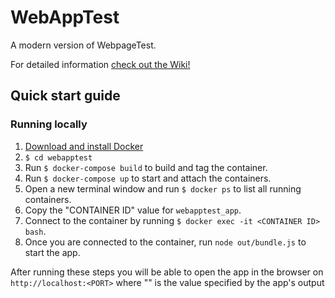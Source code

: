 # WebAppTest

A modern version of WebpageTest.

For detailed information [check out the Wiki!](https://github.com/jameshopkins/webapptest/wiki)

## Quick start guide

### Running locally

1. [Download and install Docker](https://docs.docker.com/engine/installation/)
2. `$ cd webapptest`
3. Run `$ docker-compose build` to build and tag the container.
4. Run `$ docker-compose up` to start and attach the containers.
5. Open a new terminal window and run `$ docker ps` to list all running containers.
6. Copy the "CONTAINER ID" value for `webapptest_app`.
7. Connect to the container by running `$ docker exec -it <CONTAINER ID> bash`.
8. Once you are connected to the container, run `node out/bundle.js` to start the app.

After running these steps you will be able to open the app in the browser on
`http://localhost:<PORT>` where "<PORT>" is the value specified by the app's output
